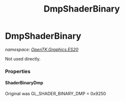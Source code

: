 ﻿---
title: DmpShaderBinary
---

# DmpShaderBinary
_namespace: [OpenTK.Graphics.ES20](N-OpenTK.Graphics.ES20.html)_

Not used directly.



### Properties

#### ShaderBinaryDmp
Original was GL_SHADER_BINARY_DMP = 0x9250

